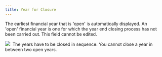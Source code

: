 ```yaml
---
title: Year for Closure
---
```



The earliest financial year that is 'open' is automatically displayed.  An 'open' financial year is one for which the year end closing process  has not been carried out. This field cannot be edited.


![]({{site.acc_baseurl}}/img/note.gif)  The  years have to be closed in sequence. You cannot close a year in between  two open years.
